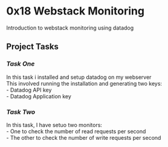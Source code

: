 # 0x18 Webstack Monitoring
Introduction to webstack monitoring using datadog

## Project Tasks

### _Task One_
In this task i installed and setup datadog on my webserver  
This involved running the installation and generating two keys:  
	- Datadog API key  
	- Datadog Application key  

### _Task Two_
In this task, I have setuo two monitors:  
	- One to check the number of read requests per second  
	- The other to check the number of write requests per second
